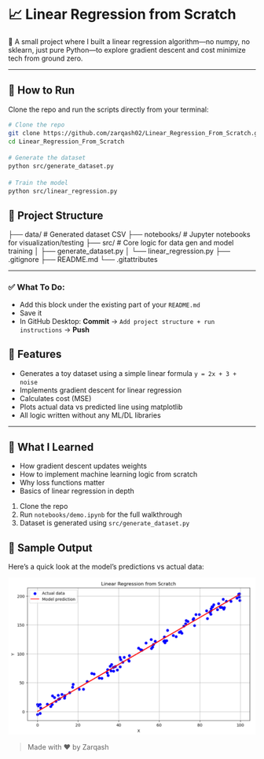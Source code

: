 # 📈 Linear Regression from Scratch

👋 A small project where I built a linear regression algorithm—no numpy, no sklearn, just pure Python—to explore gradient descent and cost minimize tech from ground zero.


---

## 🚀 How to Run

Clone the repo and run the scripts directly from your terminal:

```bash
# Clone the repo
git clone https://github.com/zarqash02/Linear_Regression_From_Scratch.git
cd Linear_Regression_From_Scratch

# Generate the dataset
python src/generate_dataset.py

# Train the model
python src/linear_regression.py
```
## 📁 Project Structure

├── data/ # Generated dataset CSV
├── notebooks/ # Jupyter notebooks for visualization/testing
├── src/ # Core logic for data gen and model training
│ ├── generate_dataset.py
│ └── linear_regression.py
├── .gitignore
├── README.md
└── .gitattributes

---

### ✅ What To Do:
- Add this block under the existing part of your `README.md`
- Save it
- In GitHub Desktop: **Commit** → `Add project structure + run instructions` → **Push**



## 🚀 Features

- Generates a toy dataset using a simple linear formula `y = 2x + 3 + noise`
- Implements gradient descent for linear regression
- Calculates cost (MSE)
- Plots actual data vs predicted line using matplotlib
- All logic written without any ML/DL libraries

---

## 🧠 What I Learned

- How gradient descent updates weights
- How to implement machine learning logic from scratch
- Why loss functions matter
- Basics of linear regression in depth

1. Clone the repo
2. Run `notebooks/demo.ipynb` for the full walkthrough
3. Dataset is generated using `src/generate_dataset.py`


## 📸 Sample Output

Here’s a quick look at the model’s predictions vs actual data:

![Model Output](notebooks/model_output.png)


> Made with ❤️ by Zarqash
